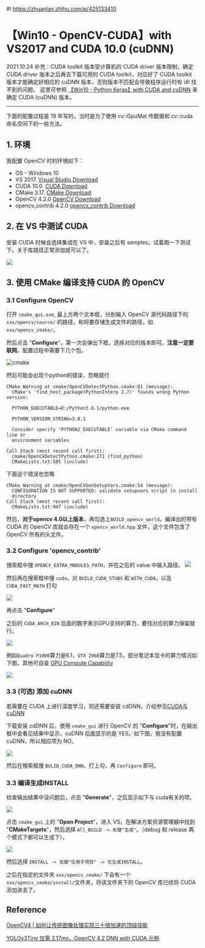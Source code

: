 #! https://zhuanlan.zhihu.com/p/425133410
# 【Win10 - OpenCV-CUDA】with VS2017 and CUDA 10.0 (cuDNN)

2021.10.24 补充：CUDA toolkit 版本受计算机的 CUDA driver 版本限制，确定 CUDA driver 版本之后再去下载可用的 CUDA toolkit，对应好了 CUDA toolkit 版本才能确定好相应的 cuDNN 版本，否则版本不匹配会导致程序运行时有 dll 找不到的问题。
这里可参照 [【Win10 - Python Keras】with CUDA and cuDNN](https://zhuanlan.zhihu.com/p/424991762) 来确定 CUDA (cuDNN) 版本。

---

下面的配置过程是 19 年写的，当时是为了使用 cv::GpuMat 传数据和 cv::cuda 命名空间下的一些方法。

## 1. 环境

我配置 OpenCV 时的环境如下：

+  OS - Windows 10
+  VS 2017. [Visual Studio Download](https://visualstudio.microsoft.com/zh-hans/downloads/?rr=https%3A%2F%2Fcn.bing.com%2F)
+  CUDA 10.0. [CUDA Download](https://developer.nvidia.com/cuda-downloads?target_os=Windows&target_arch=x86_64&target_version=10&target_type=exenetwork) 
+  CMake 3.17. [CMake Download](https://cmake.org/download/)
+  OpenCV 4.2.0 [OpenCV Download](https://opencv.org/releases/)
+  opencv_contrib 4.2.0 [opencv_contrib Download](https://github.com/opencv/opencv_contrib)


## 2. 在 VS 中测试 CUDA

安装 CUDA 时候会选择集成在 VS 中，安装之后有 samples，试着跑一下测试下。关于库路径正常添加就可以了。

![](./imgs/1589251468(1).jpg)

## 3. 使用 CMake 编译支持 CUDA 的 OpenCV

### 3.1 Configure OpenCV
打开 `cmake_gui.exe`, 最上方两个文本框，分别输入 OpenCV 源代码路径下的 `xxx/opencv/source/` 的路径，和将要存储生成文件的路径，如`xxx/opencv_cmake/`。

然后点击 "__Configure__"，第一次会弹出下框，选择对应的版本即可。**注意一定要联网**，配置过程中需要下几个包。

![cmake](./imgs/1589252024(1).jpg)

然后可能会出现个python的错误，忽略就行
```Shell
CMake Warning at cmake/OpenCVDetectPython.cmake:81 (message):
  CMake's 'find_host_package(PythonInterp 2.7)' founds wrong Python version:

  PYTHON_EXECUTABLE=D:/Python3.8.1/python.exe

  PYTHON_VERSION_STRING=3.8.1

  Consider specify 'PYTHON2_EXECUTABLE' variable via CMake command line or
  environment variables

Call Stack (most recent call first):
  cmake/OpenCVDetectPython.cmake:271 (find_python)
  CMakeLists.txt:585 (include) 
```

下面这个错误也忽略

```Shell
CMake Warning at cmake/OpenCVGenSetupVars.cmake:54 (message):
  CONFIGURATION IS NOT SUPPORTED: validate setupvars script in install
  directory
Call Stack (most recent call first):
  CMakeLists.txt:947 (include) 
```

然后，**对于opencv 4.0以上版本**，再勾选上`BUILD_opencv_world`。编译出的带有 CUDA 的 OpenCV 库就会存在一个 `opencv_world.hpp` 文件，这个文件包含了 OpenCV 所有的头文件。

### 3.2 Configure 'opencv_contrib'

搜索框中搜 `OPENCV_EXTRA_MODULES_PATH`，并在之后的 value 中输入路径。
![](./imgs/1589252431(1).jpg)

然后再在搜索框中搜 `cuda`，对 `BUILD_CUDA_STUBS` 和 `WITH_CUDA`，以及 `CUDA_FAST_MATH` 打勾

![](./imgs/1589252721(1).jpg)

再点击 "__Configure__"

之后的 `CUDA_ARCH_BIN` 后面的数字表示GPU支持的算力，要找对应的算力保留就行。

![](./imgs/1589252834(1).jpg)

例如`Quadro P1000`算力是6.1，`GTX 2060`算力是7.5，部分笔记本显卡的算力情况如下图，其他可自查 [GPU Compute Capability](https://developer.nvidia.com/cuda-gpus)

![](./imgs/1589253943(1).jpg)

### 3.3 (可选) 添加 cuDNN

若需要在 CUDA 上进行深度学习，则还需要安装 cdDNN，介绍参见[CUDA与cuDNN](https://www.jianshu.com/p/622f47f94784)

下载安装 cdDNN 后，使用 `cmake_gui` 进行 OpenCV 的 "__Configure__"时，在输出框中会看见结果中显示，cuDNN 后面显示的是 YES。如下图，我没有配置 cuDNN，所以相应项为 NO。

![](./imgs/1589254650(1).jpg)

然后在搜索框搜 `BULID_CUDA_DNN`，打上勾，再 `Configure` 即可。

### 3.3 编译生成INSTALL

检查输出结果中没问题后，点击 "__Generate__"，之后显示如下与 cuda有关的项。

<img src="./imgs/1589271745(1).png">

点击 `cmake_gui` 上的 "__Open Project__"，进入 VS，在解决方案资源管理器中找到 "__CMakeTargets__"，然后选择 `All_BUILD -> 右键"生成"`。（debug 和 release 两个模式下都可以生成下）。

![](./imgs/1589255387(1).png)

然后选择 `INSTALL -> 右键"仅用于项目" -> 仅生成INSTALL`。

之后在指定的文件夹 `xxx/opencv_cmake/` 下会有一个 `xxx/opencv_cmake/install/`文件夹，将该文件夹下的 OpenCV 库已经将 CUDA 添加进去了。


## Reference

[OpenCV4 | 如何让传统图像处理实现三十倍加速的顶级技能](https://cloud.tencent.com/developer/article/1523416)

[YOLOv3Tiny 仅需 2.17ms，OpenCV 4.2 DNN with CUDA 示例](https://bbs.cvmart.net/topics/1417)